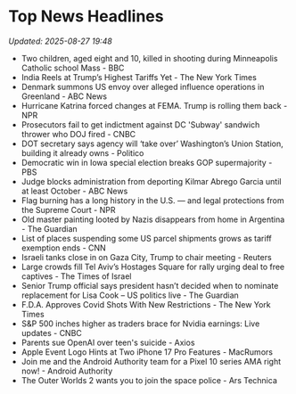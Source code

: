 # Top News Headlines

_Updated: 2025-08-27 19:48_

- Two children, aged eight and 10, killed in shooting during Minneapolis Catholic school Mass - BBC
- India Reels at Trump’s Highest Tariffs Yet - The New York Times
- Denmark summons US envoy over alleged influence operations in Greenland - ABC News
- Hurricane Katrina forced changes at FEMA. Trump is rolling them back - NPR
- Prosecutors fail to get indictment against DC 'Subway' sandwich thrower who DOJ fired - CNBC
- DOT secretary says agency will ‘take over’ Washington’s Union Station, building it already owns - Politico
- Democratic win in Iowa special election breaks GOP supermajority - PBS
- Judge blocks administration from deporting Kilmar Abrego Garcia until at least October - ABC News
- Flag burning has a long history in the U.S. — and legal protections from the Supreme Court - NPR
- Old master painting looted by Nazis disappears from home in Argentina - The Guardian
- List of places suspending some US parcel shipments grows as tariff exemption ends - CNN
- Israeli tanks close in on Gaza City, Trump to chair meeting - Reuters
- Large crowds fill Tel Aviv’s Hostages Square for rally urging deal to free captives - The Times of Israel
- Senior Trump official says president hasn’t decided when to nominate replacement for Lisa Cook – US politics live - The Guardian
- F.D.A. Approves Covid Shots With New Restrictions - The New York Times
- S&P 500 inches higher as traders brace for Nvidia earnings: Live updates - CNBC
- Parents sue OpenAI over teen's suicide - Axios
- Apple Event Logo Hints at Two iPhone 17 Pro Features - MacRumors
- Join me and the Android Authority team for a Pixel 10 series AMA right now! - Android Authority
- The Outer Worlds 2 wants you to join the space police - Ars Technica